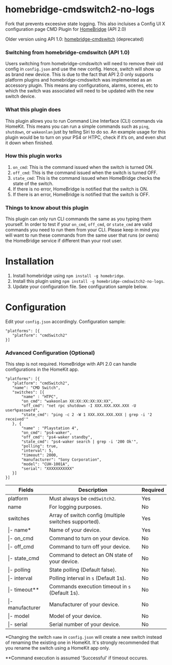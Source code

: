 # homebridge-cmdswitch2-no-logs
Fork that prevents exceesive state logging.
This also incluises a Config UI X configuration page
CMD Plugin for [HomeBridge](https://github.com/nfarina/homebridge) (API 2.0)

Older version using API 1.0: [homebridge-cmdswitch](https://github.com/luisiam/homebridge-cmdswitch) (deprecated)

### Switching from homebridge-cmdswitch (API 1.0)
Users switching from homebridge-cmdswitch will need to remove their old config in `config.json` and use the new config. Hence, switch will show up as brand new device. This is due to the fact that API 2.0 only supports platform plugins and homebridge-cmdswitch was implemented as an accessory plugin. This means any configurations, alarms, scenes, etc to which the switch was associated will need to be updated with the new switch device.

### What this plugin does
This plugin allows you to run Command Line Interface (CLI) commands via HomeKit. This means you can run a simple commands such as `ping`, `shutdown`, or `wakeonlan` just by telling Siri to do so. An example usage for this plugin would be to turn on your PS4 or HTPC, check if it’s on, and even shut it down when finished.

### How this plugin works
1. `on_cmd`: This is the command issued when the switch is turned ON.
2. `off_cmd`: This is the command issued when the switch is turned OFF.
3. `state_cmd`: This is the command issued when HomeBridge checks the state of the switch.
  1. If there is no error, HomeBridge is notified that the switch is ON.
  2. If there is an error, HomeBridge is notified that the switch is OFF.

### Things to know about this plugin
This plugin can only run CLI commands the same as you typing them yourself. In order to test if your `on_cmd`, `off_cmd`, or `state_cmd` are valid commands you need to run them from your CLI. Please keep in mind you will want to run these commands from the same user that runs (or owns) the HomeBridge service if different than your root user.

# Installation
1. Install homebridge using `npm install -g homebridge`.
2. Install this plugin using `npm install -g homebridge-cmdswitch2-no-logs`.
3. Update your configuration file. See configuration sample below.

# Configuration
Edit your `config.json` accordingly. Configuration sample:
 ```
"platforms": [{
    "platform": "cmdSwitch2"
}]
```

### Advanced Configuration (Optional)
This step is not required. HomeBridge with API 2.0 can handle configurations in the HomeKit app.
 ```
"platforms": [{
    "platform": "cmdSwitch2",
    "name": "CMD Switch",
    "switches": [{
        "name" : "HTPC",
        "on_cmd": "wakeonlan XX:XX:XX:XX:XX:XX",
        "off_cmd": "net rpc shutdown -I XXX.XXX.XXX.XXX -U user%password",
        "state_cmd": "ping -c 2 -W 1 XXX.XXX.XXX.XXX | grep -i '2 received'"
    }, {
        "name" : "Playstation 4",
        "on_cmd": "ps4-waker",
        "off_cmd": "ps4-waker standby",
        "state_cmd": "ps4-waker search | grep -i '200 Ok'",
        "polling": true,
        "interval": 5,
        "timeout": 2000,
        "manufacturer": "Sony Corporation",
        "model": "CUH-1001A",
        "serial": "XXXXXXXXXXX"
    }]
}]
```


| Fields             | Description                                           | Required |
|--------------------|-------------------------------------------------------|----------|
| platform           | Must always be `cmdSwitch2`.                          | Yes      |
| name               | For logging purposes.                                 | No       |
| switches           | Array of switch config (multiple switches supported). | Yes      |
| \|- name\*         | Name of your device.                                  | Yes      |
| \|- on_cmd         | Command to turn on your device.                       | No       |
| \|- off_cmd        | Command to turn off your device.                      | No       |
| \|- state_cmd      | Command to detect an ON state of your device.         | No       |
| \|- polling        | State polling (Default false).                        | No       |
| \|- interval       | Polling interval in `s` (Default 1s).                 | No       |
| \|- timeout\*\*    | Commands execution timeout in `s` (Default 1s).       | No       |
| \|- manufacturer   | Manufacturer of your device.                          | No       |
| \|- model          | Model of your device.                                 | No       |
| \|- serial         | Serial number of your device.                         | No       |

\*Changing the switch `name` in `config.json` will create a new switch instead of renaming the existing one in HomeKit. It's strongly recommended that you rename the switch using a HomeKit app only.

\*\*Command execution is assumed 'Successful' if timeout occures.
